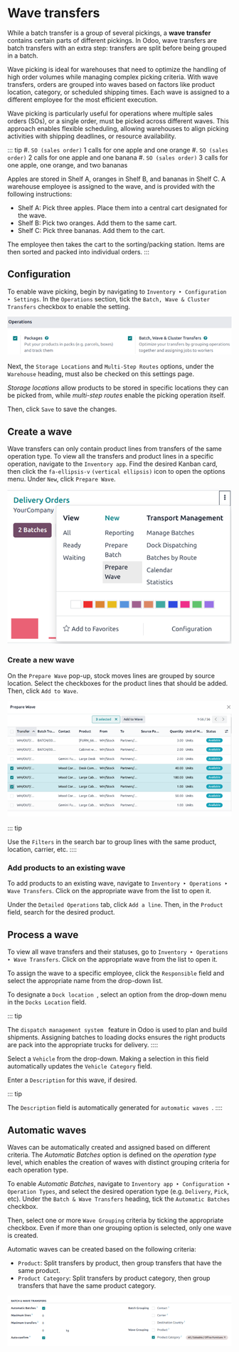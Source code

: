 # Wave transfers

While a batch transfer is a group of several pickings, a **wave
transfer** contains certain parts of different pickings. In Odoo, wave
transfers are batch transfers with an extra step: transfers are split
before being grouped in a batch.

Wave picking is ideal for warehouses that need to optimize the handling
of high order volumes while managing complex picking criteria. With wave
transfers, orders are grouped into waves based on factors like product
location, category, or scheduled shipping times. Each wave is assigned
to a different employee for the most efficient execution.

Wave picking is particularly useful for operations where multiple sales
orders (SOs), or a single order, must be picked across different waves.
This approach enables flexible scheduling, allowing warehouses to align
picking activities with shipping deadlines, or resource availability.

::: tip
#\. `SO (sales order)` 1 calls for one
apple and one orange #. `SO (sales order)` 2 calls for one apple and one banana #.
`SO (sales order)` 3 calls for one apple,
one orange, and two bananas

Apples are stored in Shelf A, oranges in Shelf B, and bananas in Shelf
C. A warehouse employee is assigned to the wave, and is provided with
the following instructions:

- Shelf A: Pick three apples. Place them into a central cart designated
  for the wave.
- Shelf B: Pick two oranges. Add them to the same cart.
- Shelf C: Pick three bananas. Add them to the cart.

The employee then takes the cart to the sorting/packing station. Items
are then sorted and packed into individual orders.
:::

## Configuration

To enable wave picking, begin by navigating to
`Inventory ‣ Configuration ‣
Settings`. In the
`Operations` section, tick the
`Batch, Wave & Cluster
Transfers` checkbox to enable the
setting.

![View of Odoo Inventory app settings to enable the wave transfers option.](wave/wave-transfers-setting.png)

Next, the `Storage Locations` and
`Multi-Step Routes` options, under
the `Warehouse` heading, must also be
checked on this settings page.

*Storage locations* allow products to be stored in specific locations
they can be picked from, while *multi-step routes* enable the picking
operation itself.

Then, click `Save` to save the
changes.

## Create a wave

Wave transfers can only contain product lines from transfers of the same
operation type. To view all the transfers and product lines in a
specific operation, navigate to the `Inventory app`. Find the desired Kanban card, then click the
`fa-ellipsis-v`
`(vertical ellipsis)` icon to open
the options menu. Under `New`, click
`Prepare Wave`.

![How to get an operation type\'s list of operations.](wave/list-of-operations.png)

### Create a new wave

On the `Prepare Wave` pop-up, stock
moves lines are grouped by source location. Select the checkboxes for
the product lines that should be added. Then, click
`Add to Wave`.

![Select lines to add to the wave.](wave/select-lines.png)

::: tip

Use the `Filters` in the search bar
to group lines with the same product, location, carrier, etc.
::::

### Add products to an existing wave

To add products to an existing wave, navigate to
`Inventory ‣ Operations ‣ Wave
Transfers`. Click on the
appropriate wave from the list to open it.

Under the `Detailed Operations` tab,
click `Add a line`. Then, in the
`Product` field, search for the
desired product.

## Process a wave

To view all wave transfers and their statuses, go to
`Inventory ‣ Operations ‣
Wave Transfers`. Click on the
appropriate wave from the list to open it.

To assign the wave to a specific employee, click the
`Responsible` field and select the
appropriate name from the drop-down list.

To designate a
`Dock location `, select an option from the drop-down menu in the
`Docks Location` field.

::: tip

The
`dispatch management system ` feature in Odoo is used to plan and build shipments.
Assigning batches to loading docks ensures the right products are pack
into the appropriate trucks for delivery.
::::

Select a `Vehicle` from the
drop-down. Making a selection in this field automatically updates the
`Vehicle Category` field.

Enter a `Description` for this wave,
if desired.

::: tip

The `Description` field is
automatically generated for `automatic waves
`.
::::

## Automatic waves 

Waves can be automatically created and assigned based on different
criteria. The *Automatic Batches* option is defined on the *operation
type* level, which enables the creation of waves with distinct grouping
criteria for each operation type.

To enable *Automatic Batches*, navigate to
`Inventory app ‣ Configuration ‣
Operation Types`, and select the
desired operation type (e.g. `Delivery`, `Pick`, etc). Under
the `Batch & Wave Transfers` heading,
tick the `Automatic Batches`
checkbox.

Then, select one or more `Wave Grouping` criteria by ticking the appropriate checkbox. Even if
more than one grouping option is selected, only one wave is created.

Automatic waves can be created based on the following criteria:

- `Product`: Split transfers by
  product, then group transfers that have the same product.
- `Product Category`: Split transfers
  by product category, then group transfers that have the same product
  category.

![The Automatic batches feature with the wave grouping option for product category selected.](wave/auto-wave-grouping.png)
